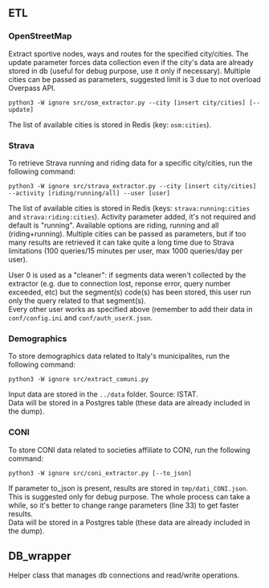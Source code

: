 ## ETL 

### OpenStreetMap

Extract sportive nodes, ways and routes for the specified city/cities. The update parameter forces data collection even if the city's data are already stored in db (useful for debug purpose, use it only if necessary).
Multiple cities can be passed as parameters, suggested limit is 3 due to not overload Overpass API.

```
python3 -W ignore src/osm_extractor.py --city [insert city/cities] [--update]
```

The list of available cities is stored in Redis (key: ```osm:cities```).

### Strava

To retrieve Strava running and riding data for a specific city/cities, run the following command:

```
python3 -W ignore src/strava_extractor.py --city [insert city/cities] --activity [riding/running/all] --user [user]
```

The list of available cities is stored in Redis (keys: ```strava:running:cities``` and ```strava:riding:cities```). 
Activity parameter added, it's not required and default is "running". Available options are riding, running and all (riding+running).
Multiple cities can be passed as parameters, but if too many results are retrieved it can take quite a long time due to Strava limitations (100 queries/15 minutes per user, max 1000 queries/day per user).

User 0 is used as a "cleaner": if segments data weren't collected by the extractor (e.g. due to connection lost, reponse error, query number exceeded, etc) but the segment(s) code(s) has been stored, this user run only the query related to that segment(s).  
Every other user works as specified above (remember to add their data in ```conf/config.ini``` and ```conf/auth_userX.json```.

### Demographics

To store demographics data related to Italy's municipalites, run the following command:

```
python3 -W ignore src/extract_comuni.py
```
Input data are stored in the ```../data``` folder. Source: ISTAT.  
Data will be stored in a Postgres table (these data are already included in the dump). 

### CONI

To store CONI data related to societies affiliate to CONI, run the following command:
```
python3 -W ignore src/coni_extractor.py [--to_json]
```
If parameter to_json is present, results are stored in ```tmp/dati_CONI.json```. This is suggested only for debug purpose.
The whole process can take a while, so it's better to change range parameters (line 33) to get faster results.  
Data will be stored in a Postgres table (these data are already included in the dump). 

## DB_wrapper

Helper class that manages db connections and read/write operations.
